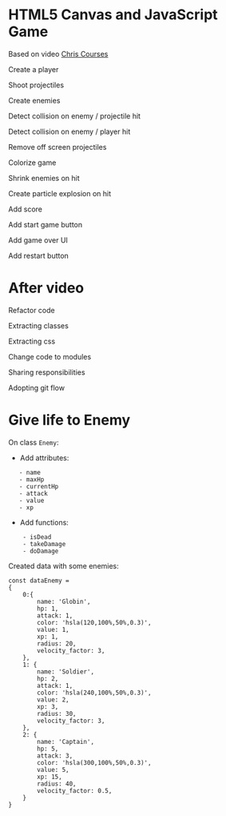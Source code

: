 # HTML5 Canvas and JavaScript Game

Based on video [Chris Courses](https://www.youtube.com/watch?v=eI9idPTT0c4)

Create a player

Shoot projectiles

Create enemies

Detect collision on enemy / projectile hit

Detect collision on enemy / player hit

Remove off screen projectiles

Colorize game

Shrink enemies on hit

Create particle explosion on hit

Add score

Add start game button

Add game over UI

Add restart button

# After video 

Refactor code

Extracting classes

Extracting css

Change code to modules

Sharing responsibilities

Adopting git flow

# Give life to Enemy

On class `Enemy`:

- Add attributes:
 ```
    - name
    - maxHp 
    - currentHp
    - attack
    - value
    - xp
```

- Add functions:
```
    - isDead
    - takeDamage
    - doDamage
```
Created data with some enemies:

```
const dataEnemy =
{
    0:{
        name: 'Globin',
        hp: 1,
        attack: 1,
        color: 'hsla(120,100%,50%,0.3)',
        value: 1,
        xp: 1,
        radius: 20,
        velocity_factor: 3,
    },
    1: {
        name: 'Soldier',
        hp: 2,
        attack: 1,
        color: 'hsla(240,100%,50%,0.3)',
        value: 2,
        xp: 3,
        radius: 30,
        velocity_factor: 3,
    },
    2: {
        name: 'Captain',
        hp: 5,
        attack: 3,
        color: 'hsla(300,100%,50%,0.3)',
        value: 5,
        xp: 15,
        radius: 40,
        velocity_factor: 0.5,
    }
}
```